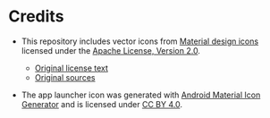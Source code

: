 # Credits

- This repository includes vector icons from [Material design icons](https://github.com/google/material-design-icons)
licensed under the [Apache License, Version 2.0].

  - [Original license text](https://github.com/google/material-design-icons/blob/3.0.1/LICENSE)
  - [Original sources](https://github.com/google/material-design-icons/tree/3.0.1)

- The app launcher icon was generated with
[Android Material Icon Generator](https://github.com/Maddoc42/Android-Material-Icon-Generator) and is licensed under
[CC BY 4.0].

[Apache License, Version 2.0]: http://www.apache.org/licenses/LICENSE-2.0
[CC BY 4.0]: https://creativecommons.org/licenses/by/4.0/
